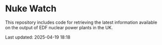 # Nuke Watch

This repository includes code for retrieving the latest information available on the output of EDF nuclear power plants in the UK.

Last updated: 2025-04-19 18:18
